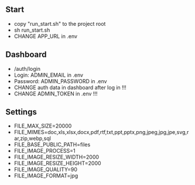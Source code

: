 ## Start

- copy "run_start.sh" to the project root
- sh run_start.sh
- CHANGE APP_URL in .env


## Dashboard

- /auth/login
- Login: ADMIN_EMAIL in .env
- Password: ADMIN_PASSWORD in .env
- CHANGE auth data in dashboard after log in !!!
- CHANGE ADMIN_TOKEN in .env !!!


## Settings
- FILE_MAX_SIZE=20000
- FILE_MIMES=doc,xls,xlsx,docx,pdf,rtf,txt,ppt,pptx,png,jpeg,jpg,jpe,svg,rar,zip,webp,sql
- FILE_BASE_PUBLIC_PATH=files
- FILE_IMAGE_PROCESS=1
- FILE_IMAGE_RESIZE_WIDTH=2000
- FILE_IMAGE_RESIZE_HEIGHT=2000
- FILE_IMAGE_QUALITY=90
- FILE_IMAGE_FORMAT=jpg
